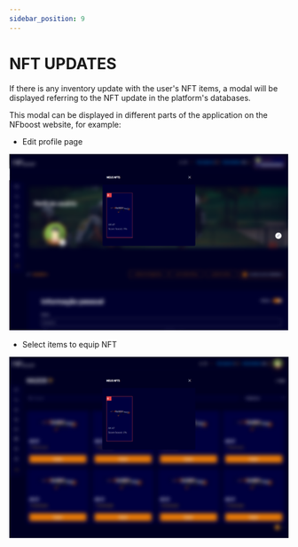 ```yaml
---
sidebar_position: 9
---
```


# NFT UPDATES

If there is any inventory update with the user's NFT items, a modal will be displayed referring to the NFT update in the platform's databases.

This modal can be displayed in different parts of the application on the NFboost website, for example:

- Edit profile page

![1](assets/attprofile.png)

- Select items to equip NFT

![1](assets/attequip.png)
